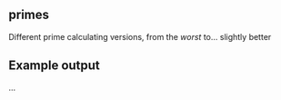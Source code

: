 ## primes

Different prime calculating versions, from the _worst_ to... slightly better

## Example output

...
